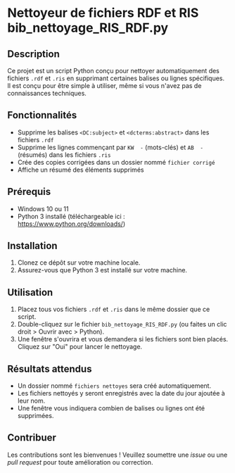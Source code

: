 
# Nettoyeur de fichiers RDF et RIS bib_nettoyage_RIS_RDF.py

## Description
Ce projet est un script Python conçu pour nettoyer automatiquement des fichiers `.rdf` et `.ris` en supprimant certaines balises ou lignes spécifiques. Il est conçu pour être simple à utiliser, même si vous n'avez pas de connaissances techniques.

## Fonctionnalités
- Supprime les balises `<DC:subject>` et `<dcterms:abstract>` dans les fichiers `.rdf`
- Supprime les lignes commençant par `KW  -` (mots-clés) et `AB  -` (résumés) dans les fichiers `.ris`
- Crée des copies corrigées dans un dossier nommé `fichier corrigé`
- Affiche un résumé des éléments supprimés

## Prérequis
- Windows 10 ou 11
- Python 3 installé (téléchargeable ici : https://www.python.org/downloads/)

## Installation
1. Clonez ce dépôt sur votre machine locale.
2. Assurez-vous que Python 3 est installé sur votre machine.

## Utilisation
1. Placez tous vos fichiers `.rdf` et `.ris` dans le même dossier que ce script.
2. Double-cliquez sur le fichier `bib_nettoyage_RIS_RDF.py` (ou faites un clic droit > Ouvrir avec > Python).
3. Une fenêtre s'ouvrira et vous demandera si les fichiers sont bien placés. Cliquez sur "Oui" pour lancer le nettoyage.

## Résultats attendus
- Un dossier nommé `fichiers nettoyes` sera créé automatiquement.
- Les fichiers nettoyés y seront enregistrés avec la date du jour ajoutée à leur nom.
- Une fenêtre vous indiquera combien de balises ou lignes ont été supprimées.

## Contribuer
Les contributions sont les bienvenues ! Veuillez soumettre une *issue* ou une *pull request* pour toute amélioration ou correction.

